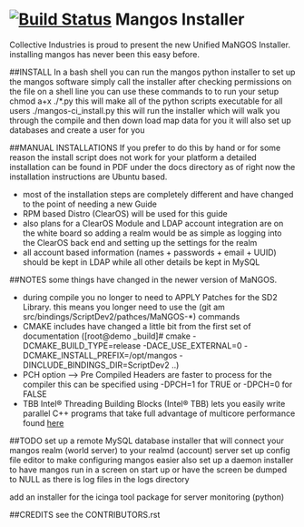 [![Build Status](https://travis-ci.org/CollectiveIndustries/Mangos_Installer.svg?branch=master)](https://travis-ci.org/CollectiveIndustries/Mangos_Installer)
Mangos Installer 
================

Collective Industries is proud to present the new Unified MaNGOS Installer.
installing mangos has never been this easy before.

##INSTALL
In a bash shell you can run the mangos python installer to set up the mangos software 
simply call the installer after checking permissions on the file
on a shell line you can use these commands to to run your setup
chmod a+x ./*.py
this will make all of the python scripts executable for all users
./mangos-ci_install.py
this will run the installer which will walk you through the compile and then down load map data for you
it will also set up databases and create a user for you

##MANUAL INSTALLATIONS
If you prefer to do this by hand or for some reason the install script does not work for your platform a detailed installation can be found in PDF under the docs directory
as of right now the installation instructions are Ubuntu based.
+ most of the installation steps are completely different and have changed to the point of needing a new Guide 
+ RPM based Distro (ClearOS) will be used for this guide 
+ also plans for a ClearOS Module and LDAP account integration are on the white board so adding a realm would be as simple as logging into the ClearOS back end and setting up the settings for the realm
+ all account based information (names + passwords + email + UUID) should be kept in LDAP while all other details be kept in MySQL 

##NOTES
some things have changed in the newer version of MaNGOS.
+ during compile you no longer to need to APPLY Patches for the SD2 Library. this means you longer need to use the (git am src/bindings/ScriptDev2/pathces/MaNGOS-*) commands
+ CMAKE includes have changed a little bit from the first set of documentation ([root@demo _build]# cmake -DCMAKE_BUILD_TYPE=release -DACE_USE_EXTERNAL=0 -DCMAKE_INSTALL_PREFIX=/opt/mangos -DINCLUDE_BINDINGS_DIR=ScriptDev2 ..)
+ PCH  option --> Pre Compiled Headers are faster to process for the compiler this can be specified using -DPCH=1 for TRUE or -DPCH=0 for FALSE
+ TBB Intel® Threading Building Blocks (Intel® TBB) lets you easily write parallel C++ programs that take full advantage of multicore performance found [here](https://www.threadingbuildingblocks.org/ "TBB Home Page")

##TODO
set up a remote MySQL database installer that will connect your mangos realm (world server) to your realmd (account) server
set up config file editor to make configuring mangos easier
also set up a daemon installer to have mangos run in a screen on start up or have the screen be dumped to NULL as there is log files in the logs directory

add an installer for the icinga tool package for server monitoring (python)

##CREDITS
see the CONTRIBUTORS.rst
